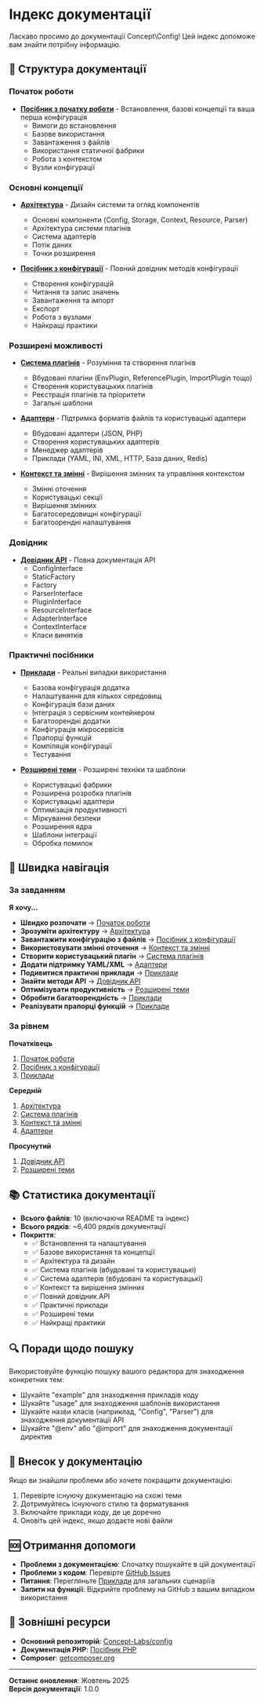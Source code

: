 # Індекс документації

Ласкаво просимо до документації Concept\Config! Цей індекс допоможе вам знайти потрібну інформацію.

## 📖 Структура документації

### Початок роботи
- **[Посібник з початку роботи](./getting-started.md)** - Встановлення, базові концепції та ваша перша конфігурація
  - Вимоги до встановлення
  - Базове використання
  - Завантаження з файлів
  - Використання статичної фабрики
  - Робота з контекстом
  - Вузли конфігурації

### Основні концепції
- **[Архітектура](./architecture.md)** - Дизайн системи та огляд компонентів
  - Основні компоненти (Config, Storage, Context, Resource, Parser)
  - Архітектура системи плагінів
  - Система адаптерів
  - Потік даних
  - Точки розширення

- **[Посібник з конфігурації](./configuration.md)** - Повний довідник методів конфігурації
  - Створення конфігурацій
  - Читання та запис значень
  - Завантаження та імпорт
  - Експорт
  - Робота з вузлами
  - Найкращі практики

### Розширені можливості
- **[Система плагінів](./plugins.md)** - Розуміння та створення плагінів
  - Вбудовані плагіни (EnvPlugin, ReferencePlugin, ImportPlugin тощо)
  - Створення користувацьких плагінів
  - Реєстрація плагінів та пріоритети
  - Загальні шаблони

- **[Адаптери](./adapters.md)** - Підтримка форматів файлів та користувацькі адаптери
  - Вбудовані адаптери (JSON, PHP)
  - Створення користувацьких адаптерів
  - Менеджер адаптерів
  - Приклади (YAML, INI, XML, HTTP, База даних, Redis)

- **[Контекст та змінні](./context.md)** - Вирішення змінних та управління контекстом
  - Змінні оточення
  - Користувацькі секції
  - Вирішення змінних
  - Багатосередовищні конфігурації
  - Багатоорендні налаштування

### Довідник
- **[Довідник API](./api-reference.md)** - Повна документація API
  - ConfigInterface
  - StaticFactory
  - Factory
  - ParserInterface
  - PluginInterface
  - ResourceInterface
  - AdapterInterface
  - ContextInterface
  - Класи винятків

### Практичні посібники
- **[Приклади](./examples.md)** - Реальні випадки використання
  - Базова конфігурація додатка
  - Налаштування для кількох середовищ
  - Конфігурація бази даних
  - Інтеграція з сервісним контейнером
  - Багатоорендні додатки
  - Конфігурація мікросервісів
  - Прапорці функцій
  - Компіляція конфігурації
  - Тестування

- **[Розширені теми](./advanced.md)** - Розширені техніки та шаблони
  - Користувацькі фабрики
  - Розширена розробка плагінів
  - Користувацькі адаптери
  - Оптимізація продуктивності
  - Міркування безпеки
  - Розширення ядра
  - Шаблони інтеграції
  - Обробка помилок

## 🚀 Швидка навігація

### За завданням

**Я хочу...**

- **Швидко розпочати** → [Початок роботи](./getting-started.md)
- **Зрозуміти архітектуру** → [Архітектура](./architecture.md)
- **Завантажити конфігурацію з файлів** → [Посібник з конфігурації](./configuration.md#loading-configuration)
- **Використовувати змінні оточення** → [Контекст та змінні](./context.md#environment-variables)
- **Створити користувацький плагін** → [Система плагінів](./plugins.md#creating-custom-plugins)
- **Додати підтримку YAML/XML** → [Адаптери](./adapters.md#creating-custom-adapters)
- **Подивитися практичні приклади** → [Приклади](./examples.md)
- **Знайти методи API** → [Довідник API](./api-reference.md)
- **Оптимізувати продуктивність** → [Розширені теми](./advanced.md#performance-optimization)
- **Обробити багатоорендність** → [Приклади](./examples.md#multi-tenant-application)
- **Реалізувати прапорці функцій** → [Приклади](./examples.md#feature-flags)

### За рівнем

**Початківець**
1. [Початок роботи](./getting-started.md)
2. [Посібник з конфігурації](./configuration.md)
3. [Приклади](./examples.md)

**Середній**
1. [Архітектура](./architecture.md)
2. [Система плагінів](./plugins.md)
3. [Контекст та змінні](./context.md)
4. [Адаптери](./adapters.md)

**Просунутий**
1. [Довідник API](./api-reference.md)
2. [Розширені теми](./advanced.md)

## 📚 Статистика документації

- **Всього файлів**: 10 (включаючи README та індекс)
- **Всього рядків**: ~6,400 рядків документації
- **Покриття**:
  - ✅ Встановлення та налаштування
  - ✅ Базове використання та концепції
  - ✅ Архітектура та дизайн
  - ✅ Система плагінів (вбудовані та користувацькі)
  - ✅ Система адаптерів (вбудовані та користувацькі)
  - ✅ Контекст та вирішення змінних
  - ✅ Повний довідник API
  - ✅ Практичні приклади
  - ✅ Розширені теми
  - ✅ Найкращі практики

## 🔍 Поради щодо пошуку

Використовуйте функцію пошуку вашого редактора для знаходження конкретних тем:
- Шукайте "example" для знаходження прикладів коду
- Шукайте "usage" для знаходження шаблонів використання
- Шукайте назви класів (наприклад, "Config", "Parser") для знаходження документації API
- Шукайте "@env" або "@import" для знаходження документації директив

## 🤝 Внесок у документацію

Якщо ви знайшли проблеми або хочете покращити документацію:
1. Перевірте існуючу документацію на схожі теми
2. Дотримуйтесь існуючого стилю та форматування
3. Включайте приклади коду, де це доречно
4. Оновіть цей індекс, якщо додаєте нові файли


## 🆘 Отримання допомоги

- **Проблеми з документацією**: Спочатку пошукайте в цій документації
- **Проблеми з кодом**: Перевірте [GitHub Issues](https://github.com/Concept-Labs/config/issues)
- **Питання**: Перегляньте [Приклади](./examples.md) для загальних сценаріїв
- **Запити на функції**: Відкрийте проблему на GitHub з вашим випадком використання

## 🔗 Зовнішні ресурси

- **Основний репозиторій**: [Concept-Labs/config](https://github.com/Concept-Labs/config)
- **Документація PHP**: [Посібник PHP](https://www.php.net/manual/)
- **Composer**: [getcomposer.org](https://getcomposer.org/)

---

**Останнє оновлення**: Жовтень 2025  
**Версія документації**: 1.0.0
